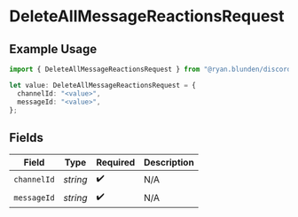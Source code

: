 # DeleteAllMessageReactionsRequest

## Example Usage

```typescript
import { DeleteAllMessageReactionsRequest } from "@ryan.blunden/discord/models/operations";

let value: DeleteAllMessageReactionsRequest = {
  channelId: "<value>",
  messageId: "<value>",
};
```

## Fields

| Field              | Type               | Required           | Description        |
| ------------------ | ------------------ | ------------------ | ------------------ |
| `channelId`        | *string*           | :heavy_check_mark: | N/A                |
| `messageId`        | *string*           | :heavy_check_mark: | N/A                |
